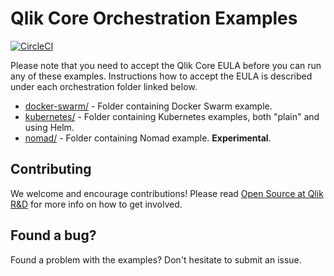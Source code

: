 # Qlik Core Orchestration Examples

[![CircleCI](https://circleci.com/gh/qlik-ea/core-orchestration.svg?style=shield&circle-token=2750d5c49c0348549db4f4518aa2e85da2822452)](https://circleci.com/gh/qlik-ea/core-orchestration)

Please note that you need to accept the Qlik Core EULA before you can run any of these examples.
Instructions how to accept the EULA is described under each orchestration folder linked below.

- [docker-swarm/](./docker-swarm/) - Folder containing Docker Swarm example.
- [kubernetes/](./kubernetes/) - Folder containing Kubernetes examples, both "plain" and using Helm.
- [nomad/](./nomad/) - Folder containing Nomad example. **Experimental**.

## Contributing

We welcome and encourage contributions! Please read [Open Source at Qlik R&D](https://github.com/qlik-oss/open-source) for more info on how to get involved.

## Found a bug?

Found a problem with the examples? Don't hesitate to submit an issue.
